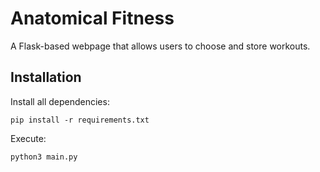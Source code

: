 # Anatomical Fitness

A Flask-based webpage that allows users to choose and store workouts.

## Installation
Install all dependencies:
```
pip install -r requirements.txt
```
Execute:
```
python3 main.py
```
